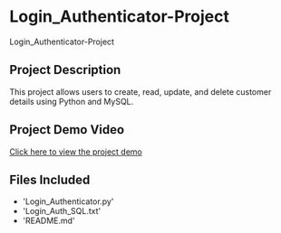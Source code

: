 # Login_Authenticator-Project
 Login_Authenticator-Project

## Project Description
This project allows users to create, read, update, and delete customer details using Python and MySQL.

## Project Demo Video
[Click here to view the project demo](https://drive.google.com/file/d/1dXZRU_qZLJZaA-GmpP5FCATI13-XrVv0/view?usp=sharing)

## Files Included
- 'Login_Authenticator.py'
- 'Login_Auth_SQL.txt'
- 'README.md'
